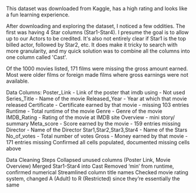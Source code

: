 This dataset was downloaded from Kaggle, has a high rating and looks like a fun learning experience.

After downloading and exploring the dataset, I noticed a few oddities. The first was having 4 Star columns (Star1-Star4). I presume the goal is to allow up to our Actors to be credited. It's also not entirely clear if Star1 is the top billed actor, followed by Star2, etc. It does make it tricky to search with more granularity, and my quick solution was to combine all the columns into one column called 'Cast'.

Of the 1000 movies listed, 171 films were missing the gross amount earned. Most were older films or foreign made films where gross earnings were not available.

Data Columns:
Poster_Link - Link of the poster that imdb using - Not used
Series_Title - Name of the movie
Released_Year - Year at which that movie released
Certificate - Certificate earned by that movie - missing 103 entries
Runtime - Total runtime of the movie
Genre - Genre of the movie
IMDB_Rating - Rating of the movie at IMDB site
Overview - mini story/ summary
Meta_score - Score earned by the movie - 159 entries missing
Director - Name of the Director
Star1,Star2,Star3,Star4 - Name of the Stars
No_of_votes - Total number of votes
Gross - Money earned by that movie - 171 entries missing
Confirmed all cells populated, documented missing cells above


Data Cleaning Steps
Collapsed unused columns (Poster Link, Movie Overview)
Merged Star1-Star4 into Cast
Removed ‘min’ from runtime, confirmed numerical
Streamlined column title names
Checked movie rating system, changed A (Adult) to R (Restricted) since they’re essentially the same
